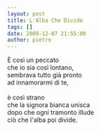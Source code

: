 ```yaml
---
layout: post
title: L'Alba Che Divide
tags: []
date: 2009-12-07 21:55:00
author: pietro
---
```

È così un peccato<br/>che io sia così lontano,<br/>sembrava tutto già pronto<br/>ad innamorarmi di te,<br/><br/>è così strano<br/>che la signora bianca unisca<br/>dopo che ogni tramonto illude<br/>ciò che l'alba poi divide.
